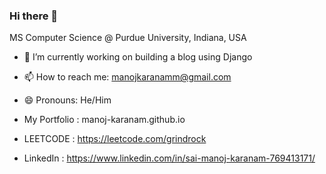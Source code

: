 ### Hi there 👋

MS Computer Science @ Purdue University, Indiana, USA

- 🔭 I’m currently working on building a blog using Django
- 📫 How to reach me: manojkaranamm@gmail.com
- 😄 Pronouns: He/Him
- My Portfolio : manoj-karanam.github.io
- LEETCODE : https://leetcode.com/grindrock
- LinkedIn : https://www.linkedin.com/in/sai-manoj-karanam-769413171/



  <!--- 👯 I’m looking to collaborate on ...
- 🤔 I’m looking for help with ...
- 💬 Ask me about ...
- - ⚡ Fun fact:-->

